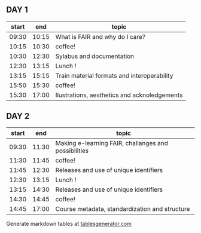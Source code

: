 ## DAY 1

| start 	| end   	| topic   	|
|-------	|-------	|---------	|
| 09:30 	| 10:15 	| What is FAIR and why do I care? 	                    |
| 10:15 	| 10:30 	| coffee! 	           	           	                	|
| 10:30 	| 12:30 	| Sylabus and documentation                         	|
| 12:30 	| 13:15 	| Lunch ! 	   	           	     	                	|
| 13:15 	| 15:15 	| Train material formats and interoperability       	|
| 15:50 	| 15:30 	| coffee!    	           	     	                 	|
| 15:30 	| 17:00 	| Ilustrations, aesthetics and acknoledgements      	|


## DAY 2

| start 	| end   	| topic   	|
|-------	|-------	|---------	|
| 09:30 	| 11:30 	| Making e-learning FAIR, challanges and possibilities 	|
| 11:30 	| 11:45 	| coffee! 	           	           	                	|
| 11:45 	| 12:30 	| Releases and use of unique identifiers            	|
| 12:30 	| 13:15 	| Lunch ! 	   	           	     	                	|
| 13:15 	| 14:30 	| Releases and use of unique identifiers             	|
| 14:30 	| 14:45 	| coffee!    	           	     	                 	|
| 14:45 	| 17:00 	| Course metadata, standardization and structure    	|

Generate markdown tables at [tablesgenerator.com](https://www.tablesgenerator.com/markdown_tables)

